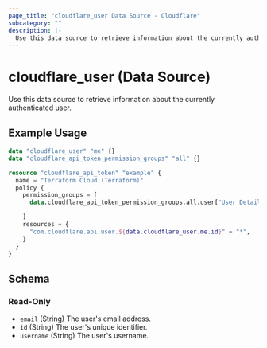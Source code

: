 ```yaml
---
page_title: "cloudflare_user Data Source - Cloudflare"
subcategory: ""
description: |-
  Use this data source to retrieve information about the currently authenticated user.
---
```


# cloudflare_user (Data Source)

Use this data source to retrieve information about the currently authenticated user.

## Example Usage

```terraform
data "cloudflare_user" "me" {}
data "cloudflare_api_token_permission_groups" "all" {}

resource "cloudflare_api_token" "example" {
  name = "Terraform Cloud (Terraform)"
  policy {
    permission_groups = [
      data.cloudflare_api_token_permission_groups.all.user["User Details Read"],

    ]
    resources = {
      "com.cloudflare.api.user.${data.cloudflare_user.me.id}" = "*",
    }
  }
}
```

<!-- schema generated by tfplugindocs -->
## Schema

### Read-Only

- `email` (String) The user's email address.
- `id` (String) The user's unique identifier.
- `username` (String) The user's username.


